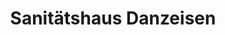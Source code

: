 ---
title: "Sanitätshaus Danzeisen"
url: /muenchen/sanitaetshaus-danzeisen-nymphenburger-strasse/
shop: Sanitätshaus
---